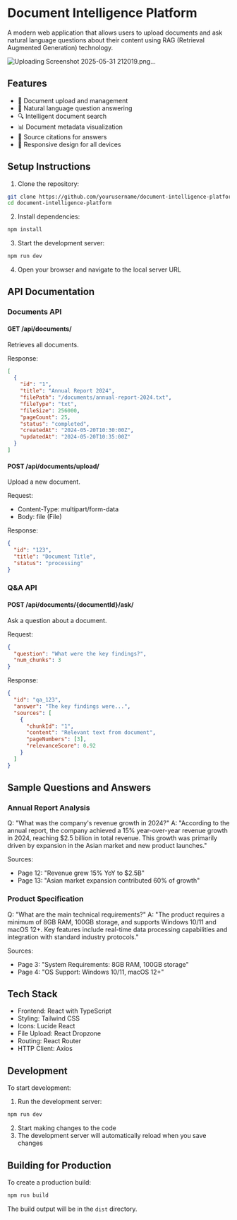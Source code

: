 # Document Intelligence Platform

A modern web application that allows users to upload documents and ask natural language questions about their content using RAG (Retrieval Augmented Generation) technology.

![Uploading Screenshot 2025-05-31 212019.png…]()


## Features

- 📄 Document upload and management
- 💬 Natural language question answering
- 🔍 Intelligent document search
- 📊 Document metadata visualization
- 🔗 Source citations for answers
- 📱 Responsive design for all devices

## Setup Instructions

1. Clone the repository:
```bash
git clone https://github.com/yourusername/document-intelligence-platform.git
cd document-intelligence-platform
```

2. Install dependencies:
```bash
npm install
```

3. Start the development server:
```bash
npm run dev
```

4. Open your browser and navigate to the local server URL

## API Documentation

### Documents API

#### GET /api/documents/
Retrieves all documents.

Response:
```json
[
  {
    "id": "1",
    "title": "Annual Report 2024",
    "filePath": "/documents/annual-report-2024.txt",
    "fileType": "txt",
    "fileSize": 256000,
    "pageCount": 25,
    "status": "completed",
    "createdAt": "2024-05-20T10:30:00Z",
    "updatedAt": "2024-05-20T10:35:00Z"
  }
]
```

#### POST /api/documents/upload/
Upload a new document.

Request:
- Content-Type: multipart/form-data
- Body: file (File)

Response:
```json
{
  "id": "123",
  "title": "Document Title",
  "status": "processing"
}
```

### Q&A API

#### POST /api/documents/{documentId}/ask/
Ask a question about a document.

Request:
```json
{
  "question": "What were the key findings?",
  "num_chunks": 3
}
```

Response:
```json
{
  "id": "qa_123",
  "answer": "The key findings were...",
  "sources": [
    {
      "chunkId": "1",
      "content": "Relevant text from document",
      "pageNumbers": [3],
      "relevanceScore": 0.92
    }
  ]
}
```

## Sample Questions and Answers

### Annual Report Analysis
Q: "What was the company's revenue growth in 2024?"
A: "According to the annual report, the company achieved a 15% year-over-year revenue growth in 2024, reaching $2.5 billion in total revenue. This growth was primarily driven by expansion in the Asian market and new product launches."

Sources:
- Page 12: "Revenue grew 15% YoY to $2.5B"
- Page 13: "Asian market expansion contributed 60% of growth"

### Product Specification
Q: "What are the main technical requirements?"
A: "The product requires a minimum of 8GB RAM, 100GB storage, and supports Windows 10/11 and macOS 12+. Key features include real-time data processing capabilities and integration with standard industry protocols."

Sources:
- Page 3: "System Requirements: 8GB RAM, 100GB storage"
- Page 4: "OS Support: Windows 10/11, macOS 12+"


## Tech Stack

- Frontend: React with TypeScript
- Styling: Tailwind CSS
- Icons: Lucide React
- File Upload: React Dropzone
- Routing: React Router
- HTTP Client: Axios

## Development

To start development:

1. Run the development server:
```bash
npm run dev
```

2. Start making changes to the code
3. The development server will automatically reload when you save changes

## Building for Production

To create a production build:

```bash
npm run build
```

The build output will be in the `dist` directory.
